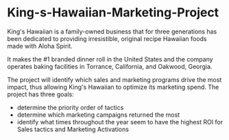 # King-s-Hawaiian-Marketing-Project

King's Hawaiian is a family-owned business that for three generations has been dedicated to providing irresistible, original recipe Hawaiian foods made with Aloha Spirit. 

It makes the #1 branded dinner roll in the United States and the company operates baking facilities in Torrance, California, and Oakwood, Georgia.

The project will identify which sales and marketing programs drive the most impact, thus 
allowing King's Hawaiian to optimize its marketing spend. The project has three goals:
- determine the priority order of tactics
- determine which marketing campaigns returned the most
- identify what times throughout the year seem to have the highest ROI for Sales tactics 
and Marketing Activations
